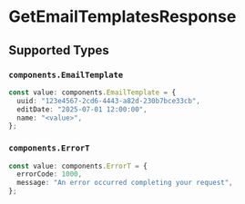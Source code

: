 # GetEmailTemplatesResponse


## Supported Types

### `components.EmailTemplate`

```typescript
const value: components.EmailTemplate = {
  uuid: "123e4567-2cd6-4443-a82d-230b7bce33cb",
  editDate: "2025-07-01 12:00:00",
  name: "<value>",
};
```

### `components.ErrorT`

```typescript
const value: components.ErrorT = {
  errorCode: 1000,
  message: "An error occurred completing your request",
};
```

